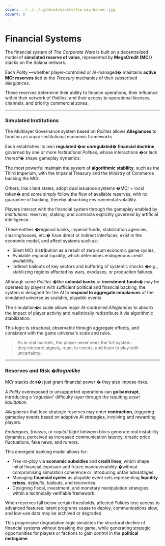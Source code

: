 ```yaml
---
cover: ../../../.gitbook/assets/tcw-wip-banner.jpg
coverY: 0
---
```


# Financial Systems

The financial system of _The Corporate Wars_ is built on a decentralized model of **simulated reserve of value**, represented by **MegaCredit (MCr)** stacks on the Solana network.

Each _Polity_ —whether player-controlled or AI-managed� maintains **active MCr reserves** tied to the _Treasury_ mechanics of their subscribed _Allegiances_.

These reserves determine their ability to finance operations, their influence within their network of _Polities_, and their access to operational _licenses_, channels, and priority commercial zones.

***

### Simulated Institutions

The Multilayer Governance system based on _Polities_ allows **Allegiances** to function as supra-institutional economic frameworks.

Each establishes its own **regulated �or unregulated� financial doctrine**, governed by one or more _Institutional Polities_, whose interactions �or lack thereof� shape gameplay dynamics:

The most powerful maintain the system of **algorithmic stability**, such as the Third Imperium, with the Imperial Treasury and the Ministry of Commerce backing the MCr.

Others, like client states, adopt dual issuance systems �MCr + local token� and some simply follow the flow of available reserves, with no guarantee of backing, thereby absorbing environmental volatility.

Players interact with the financial system through the gameplay enabled by _Institutions_: reserves, staking, and contracts explicitly governed by artificial intelligence.

These entities �regional banks, imperial funds, stabilization agencies, clearinghouses, etc.� have direct or indirect interfaces, exist in the economic model, and affect systems such as:

* Silent MCr distribution as a result of zero-sum economic game cycles,
* Available regional liquidity, which determines endogenous credit availability,
* Indirect bailouts of key sectors and buffering of systemic shocks �e.g., stabilizing regions affected by wars, exoduses, or production failures.

Although some _Polities_ �like **colonial banks** or **investment funds**� may be operated by players with sufficient political and financial backing, the system is designed for the AI to **respond to aggregate imbalances** of the simulated universe as scalable, playable events.

The simulation�s scale allows major AI-controlled _Allegiances_ to absorb the impact of player activity and realistically redistribute it via algorithmic stabilization.

This logic is structural, observable through aggregate effects, and consistent with the game universe's scale and rules.

> As in real markets, the player never sees the full system:\
> they interpret signals, react to events, and learn to play with uncertainty.

***

### Reserves and Risk �_Roguelike_

MCr stacks don�t just grant financial power � they also impose risks.

A _Polity_ overexposed to unsupported operations can **go bankrupt**, introducing a '_roguelike_' difficulty layer through the resulting _asset liquidation_.

_Allegiances_ that lose strategic reserves may enter **contraction**, triggering gameplay events based on adaptive AI strategies, involving and rewarding players.

_Embargoes_, _freezes_, or _capital flight_ between blocs generate real instability dynamics, perceived as increased communication latency, drastic price fluctuations, fake news, and rumors.

This emergent banking model allows for:

* _Free-to-play_ via **economic subsidies** and **credit lines**, which shape initial financial exposure and future maneuverability �without compromising simulation coherence or introducing unfair advantages.
* Managing **financial cycles** as playable event sets representing **liquidity crises**, _defaults_, bailouts, and recoveries.
* Designing fiscal, investment, and monetary manipulation strategies within a technically verifiable framework.

When reserves fall below certain thresholds, affected _Polities_ lose access to advanced features: latent programs cease to deploy, communications slow, and low-use data may be archived or degraded.

This progressive degradation logic simulates the structural decline of financial systems without breaking the game, while generating strategic opportunities for players or factions to gain _control_ in the **political metagame**.
